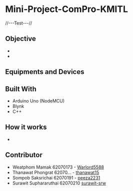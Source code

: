 # Mini-Project-ComPro-KMITL
//---Test---//
## Objective
*
*

## Equipments and Devices

## Built With
* Arduino Uno (NodeMCU)
* Blynk
* C++

## How it works
*

## Contributor
* Weatphom Mamak  62070173 - [Warlord5588](https://github.com/Warlord5588)
* Thanawat Phongrat  62070... - [thanawat15](https://github.com/thanawat15)
* Sompob Saksrichai  62070191 - [peeza2231](https://github.com/peeza2231)
* Surawit Suphararuthai 62070210 [surawit-srw](https://github.com/surawit-srw)
